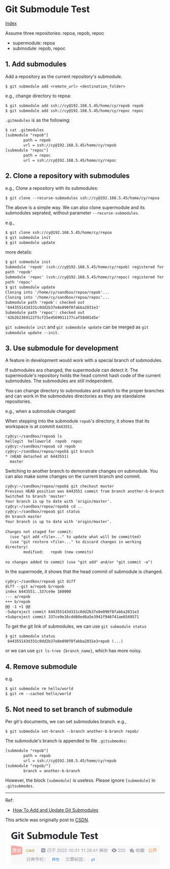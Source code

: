 # Git Submodule Test

[Index](index.md)

Assume three repositories: repoa, repob, repoc

* supermodule: repoa
* submodule: repob, repoc

## 1. Add submodules

Add a repository as the current repository's submodule.

```plaintext
$ git submodule add <remote_url> <destination_folder>
```

e.g., change directory to repoa:

```plaintext
$ git submodule add ssh://cy@192.168.5.45/home/cy/repob repob
$ git submodule add ssh://cy@192.168.5.45/home/cy/repoc repoc
```

`.gitmodules` is as the following:

```plaintext
$ cat .gitmodules
[submodule "repob"]
        path = repob
        url = ssh://cy@192.168.5.45/home/cy/repob
[submodule "repoc"]
        path = repoc
        url = ssh://cy@192.168.5.45/home/cy/repoc
```

## 2. Clone a repository with submodules

e.g., Clone a repository with its submodules:

```plaintext
$ git clone --recurse-submodules ssh://cy@192.168.5.45/home/cy/repoa
```

The above is a simple way. We can also clone supermodule and its submodules seprated, without parameter `--recurse-submodules`.

e.g.,

```plaintext
$ git clone ssh://cy@192.168.5.45/home/cy/repoa
$ git submodule init
$ git submodule update
```

more details:

```plaintext
$ git submodule init 
Submodule 'repob' (ssh://cy@192.168.5.45/home/cy/repob) registered for path 'repob'
Submodule 'repoc' (ssh://cy@192.168.5.45/home/cy/repoc) registered for path 'repoc'
$ git submodule update
Cloning into '/home/cy/sandbox/repoa/repob'...
Cloning into '/home/cy/sandbox/repoa/repoc'...
Submodule path 'repob': checked out '644355143d331c0dd2b37e8e090f8fabba2031e3'
Submodule path 'repoc': checked out '42b2b2369122f5cf25e4569011177caf58d01d5e'
```

`git submodule init` and `git submodule update` can be merged as `git submodule update --init`.

## 3. Use submodule for development

A feature in development would work with a special branch of submodules.

If submodules ara changed, the supermodule can detect it. The supermodule's repository holds the head commit hash code of the current submodules. The submodules are still independent.

You can change directory to submodules and switch to the proper branches and can work in the submodules directories as they are standalone repositories.

e.g., when a submodule changed:

When stepping into the submodule `repob`'s directory, it shows that its workspace is at commit `6443551`.

```plaintext
cy@cy:~/sandbox/repoa$ ls
hellogit  helloworld  repob  repoc
cy@cy:~/sandbox/repoa$ cd repob
cy@cy:~/sandbox/repoa/repob$ git branch
* (HEAD detached at 6443551)
  master
```

Switching to another branch to demonstrate changes on submodule. You can also make some changes on the current branch and commit.

```plaintext
cy@cy:~/sandbox/repoa/repob$ git checkout master
Previous HEAD position was 6443551 commit from branch another-b-branch
Switched to branch 'master'
Your branch is up to date with 'origin/master'.
cy@cy:~/sandbox/repoa/repob$ cd ..
cy@cy:~/sandbox/repoa$ git status
On branch master
Your branch is up to date with 'origin/master'.

Changes not staged for commit:
  (use "git add <file>..." to update what will be committed)
  (use "git restore <file>..." to discard changes in working directory)
        modified:   repob (new commits)

no changes added to commit (use "git add" and/or "git commit -a")
```

In the supermode, it shows that the head commit of submodule is changed.

```plaintext
cy@cy:~/sandbox/repoa$ git diff
diff --git a/repob b/repob
index 6443551..337ce9e 160000
--- a/repob
+++ b/repob
@@ -1 +1 @@
-Subproject commit 644355143d331c0dd2b37e8e090f8fabba2031e3
+Subproject commit 337ce9e16cdd60ed6a5e3941f946741ae6549571

```

To get the git link of submodules, we can use `git submodule status`

```plaintext
$ git submodule status
 644355143d331c0dd2b37e8e090f8fabba2031e3repob (...)
```

or we can use `git ls-tree {branch_name}`, which has more noisy.

## 4. Remove submodule

e.g.
```plaintext
$ git submodule rm hello/world
$ git rm --cached hello/world
```

## 5. Not need to set branch of submodule

Per git's documents, we can set submodules branch. e.g.,

```plaintext
$ git submodule set-branch --branch another-b-branch repob/
```

The submodule's branch is appended to file `.gitsubmodes`:

```text
[submodule "repob"]
        path = repob
        url = ssh://cy@192.168.5.45/home/cy/repob
[submodule "repob/"]
        branch = another-b-branch
```

However, the block `[submodule]` is useless. Please ignore `[submodule]` in `.gitsubmodes`.

---

Ref:

* [How To Add and Update Git Submodules](https://devconnected.com/how-to-add-and-update-git-submodules/)

This article was originally post to [CSDN](https://blog.csdn.net/caoi/article/details/127601327).

![history on CSDN](images/history2023-06-16-234445.png)